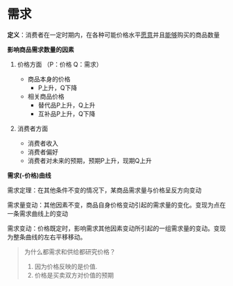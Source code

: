 # 需求

**定义**：消费者在一定时期内，在各种可能价格水平<u>愿意</u>并且<u>能够</u>购买的商品数量

**影响商品需求数量的因素**

1. 价格方面
（P：价格 Q：需求）

    + 商品本身的价格
        - P上升，Q下降
    + 相关商品价格
        - 替代品P上升，Q上升
        - 互补品P上升，Q下降

2. 消费者方面

    + 消费者收入
    + 消费者偏好
    + 消费者对未来的预期，预期P上升，现期Q上升

**需求(-价格)曲线**

需求定理：在其他条件不变的情况下，某商品需求量与价格呈反方向变动

需求量变动：其他因素不变，商品自身价格变动引起的需求量的变化。变现为点在一条需求曲线上的变动


需求变动：价格既定时，影响需求其他因素变动所引起的一组需求量的变动。变现为整条曲线的左右平移移动。

> 为什么都需求和供给都研究价格？
> 1. 因为价格反映的是价值.
> 2. 价格是买卖双方对价值的预期